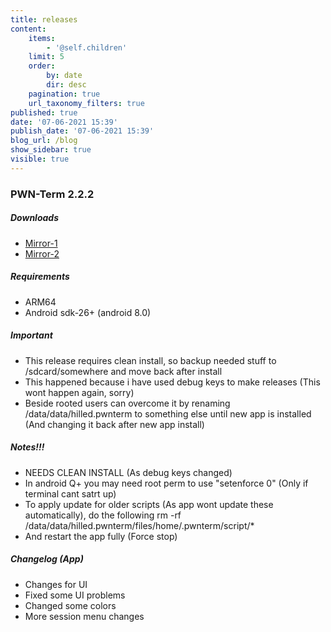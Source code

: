 ```yaml
---
title: releases
content:
    items:
        - '@self.children'
    limit: 5
    order:
        by: date
        dir: desc
    pagination: true
    url_taxonomy_filters: true
published: true
date: '07-06-2021 15:39'
publish_date: '07-06-2021 15:39'
blog_url: /blog
show_sidebar: true
visible: true
---
```


### PWN-Term 2.2.2

##### Downloads
* [Mirror-1](http://martiniweb.epizy.com/releases/2.2.2.apk)
* [Mirror-2](https://anonfiles.com/N7o1b500uc/2.2.2_apk)

##### Requirements
* ARM64
* Android sdk-26+ (android 8.0)

##### Important
* This release requires clean install, so backup needed stuff to /sdcard/somewhere and move back after install
* This happened because i have used debug keys to make releases (This wont happen again, sorry)
* Beside rooted users can overcome it by renaming /data/data/hilled.pwnterm to something else until new app is installed (And changing it back after new app install)

##### Notes!!!
* NEEDS CLEAN INSTALL (As debug keys changed)
* In android Q+ you may need root perm to use "setenforce 0" (Only if terminal cant satrt up)
* To apply update for older scripts (As app wont update these automatically), do the following
rm -rf /data/data/hilled.pwnterm/files/home/.pwnterm/script/*
* And restart the app fully (Force stop)

##### Changelog (App)
* Changes for UI
* Fixed some UI problems
* Changed some colors
* More session menu changes
